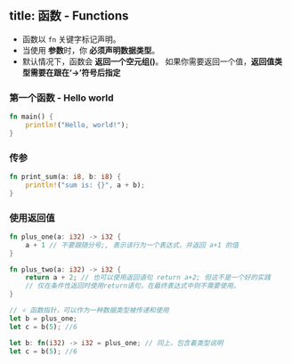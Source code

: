 title: 函数 - Functions
---

* 函数以 `fn` 关键字标记声明。
* 当使用 **参数**时，你 **必须声明数据类型**。
* 默认情况下，函数会 **返回一个空元组()**。 如果你需要返回一个值，**返回值类型需要在跟在‘->’符号后指定**

### 第一个函数 - Hello world

```rust
fn main() {
    println!("Hello, world!");
}
```

### 传参

```rust
fn print_sum(a: i8, b: i8) {
    println!("sum is: {}", a + b);
}
```

### 使用返回值

```rust
fn plus_one(a: i32) -> i32 {
    a + 1 // 不要跟随分号;, 表示该行为一个表达式，并返回 a+1 的值
}

fn plus_two(a: i32) -> i32 {
    return a + 2; // 也可以使用返回语句 return a+2; 但这不是一个好的实践
    // 仅在条件性返回时使用return语句，在最终表达式中则不需要使用。
}

// ⭐️ 函数指针，可以作为一种数据类型被传递和使用
let b = plus_one;
let c = b(5); //6

let b: fn(i32) -> i32 = plus_one; // 同上，包含着类型说明
let c = b(5); //6
```
